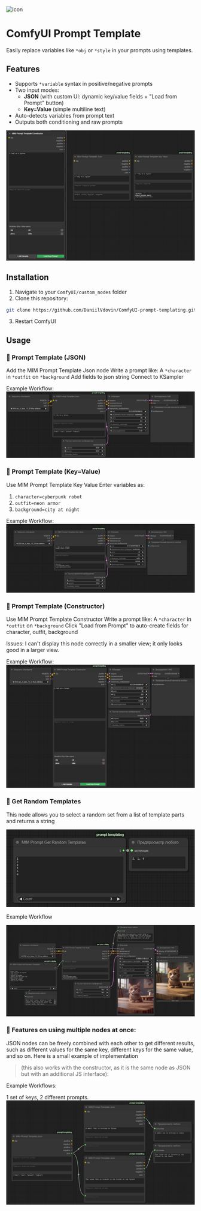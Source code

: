 <img width="128" height="128" alt="icon" src="https://github.com/user-attachments/assets/3ce4e6bc-b868-454b-a2bd-3c805ad63bd9" />


# ComfyUI Prompt Template

Easily replace variables like `*obj` or `*style` in your prompts using templates.

## Features

- Supports `*variable` syntax in positive/negative prompts
- Two input modes:
  - **JSON** (with custom UI: dynamic key/value fields + "Load from Prompt" button)
  - **Key=Value** (simple multiline text)
- Auto-detects variables from prompt text
- Outputs both conditioning and raw prompts

![alt text](images/all_nodes.png)

## Installation

1. Navigate to your `ComfyUI/custom_nodes` folder
2. Clone this repository:
```bash
git clone https://github.com/DaniilVdovin/ComfyUI-prompt-templating.git
```
3. Restart ComfyUI

## Usage

### 🧩 Prompt Template (JSON)

Add the MIM Prompt Template Json node
Write a prompt like: A `*character` in `*outfit` on `*background`
Add fields to json string
Connect to KSampler

Example Workflow:
![Prompt Template (JSON)](images/Prompt_Template_Json_node.png)


### 🧩 Prompt Template (Key=Value)

Use MIM Prompt Template Key Value
Enter variables as:
1. `character=cyberpunk robot`
2. `outfit=neon armor`
3. `background=city at night`

Example Workflow:
![Prompt Template (Key=Value)](images/Prompt_Template_KeyValue_node.png)

### 🧩 Prompt Template (Constructor)

Use MIM Prompt Template Constructor
Write a prompt like: A `*character` in `*outfit` on `*background`
Click "Load from Prompt" to auto-create fields for character, outfit, background

Issues: I can't display this node correctly in a smaller view; it only looks good in a larger view.

Example Workflow:
![Prompt Template (Constructor)](images/Prompt_Template_Constuctor_node.png)

### 🧩 Get Random Templates

This node allows you to select a random set from a list of template parts and returns a string

![Get Random](images/Prompt_Template_Get_Random.png)

Example Workflow

![HowUseGetRandom](images/HowUseGetRandom.png)

### 🧩 Features on using multiple nodes at once:

JSON nodes can be freely combined with each other to get different results, such as different values for the same key, different keys for the same value, and so on. Here is a small example of implementation 
> (this also works with the constructor, as it is the same node as JSON but with an additional JS interface):

Example Workflows:

1 set of keys, 2 different prompts.
![many_prompts](images/many_prompts.png)
